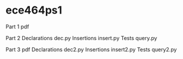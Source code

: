 # ece464ps1
Part 1
pdf

Part 2
Declarations dec.py
Insertions insert.py
Tests query.py

Part 3
pdf
Declarations dec2.py
Insertions insert2.py
Tests query2.py
